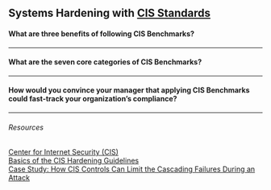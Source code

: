 ## Systems Hardening with [CIS Standards](https://www.ibm.com/cloud/learn/cis-benchmarks)

#### What are three benefits of following CIS Benchmarks?

--- 

#### What are the seven core categories of CIS Benchmarks?

--- 

#### How would you convince your manager that applying CIS Benchmarks could fast-track your organization’s compliance?

---

###### Resources
[Center for Internet Security (CIS)](https://www.cisecurity.org/) <br/>
[Basics of the CIS Hardening Guidelines](https://blog.rsisecurity.com/basics-of-the-cis-hardening-guidelines/) <br/>
[Case Study: How CIS Controls Can Limit the Cascading Failures During an Attack](https://www.sans.org/reading-room/whitepapers/casestudies/case-study-cis-controls-limit-cascading-failures-attack-36957)
